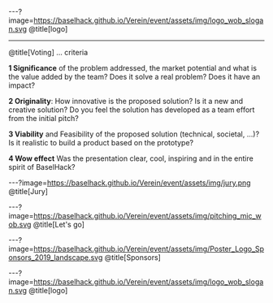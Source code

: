 ---?image=https://baselhack.github.io/Verein/event/assets/img/logo_wob_slogan.svg
@title[logo]

---
@title[Voting]
... criteria

**1 Significance** of the problem addressed, the market potential and what is the value added by the team? Does it solve a real problem? Does it have an impact?

**2 Originality**: How innovative is the proposed solution? Is it a new and creative solution? Do you feel the solution has developed as a team effort from the initial pitch?

**3 Viability** and Feasibility of the proposed solution (technical, societal, ...)? Is it realistic to build a product based on the prototype? 

**4 Wow effect** Was the presentation clear, cool, inspiring and in the entire spirit of BaselHack?


---?image=https://baselhack.github.io/Verein/event/assets/img/jury.png
@title[Jury]

---?image=https://baselhack.github.io/Verein/event/assets/img/pitching_mic_wob.svg
@title[Let's go]

---?image=https://baselhack.github.io/Verein/event/assets/img/Poster_Logo_Sponsors_2019_landscape.svg
@title[Sponsors]

---?image=https://baselhack.github.io/Verein/event/assets/img/logo_wob_slogan.svg
@title[logo]
